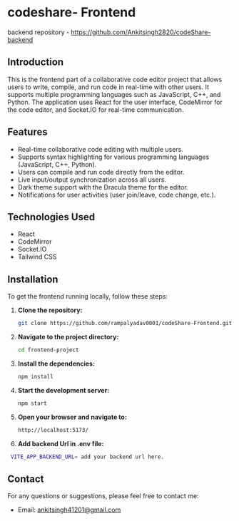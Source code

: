 # codeshare- Frontend

backend repository - https://github.com/Ankitsingh2820/codeShare-backend
## Introduction

This is the frontend part of a collaborative code editor project that allows users to write, compile, and run code in real-time with other users. It supports multiple programming languages such as JavaScript, C++, and Python. The application uses React for the user interface, CodeMirror for the code editor, and Socket.IO for real-time communication.

## Features

- Real-time collaborative code editing with multiple users.
- Supports syntax highlighting for various programming languages (JavaScript, C++, Python).
- Users can compile and run code directly from the editor.
- Live input/output synchronization across all users.
- Dark theme support with the Dracula theme for the editor.
- Notifications for user activities (user join/leave, code change, etc.).

## Technologies Used
- React
- CodeMirror
- Socket.IO
- Tailwind CSS
## Installation

To get the frontend running locally, follow these steps:

1. **Clone the repository:**
   ```bash
   git clone https://github.com/rampalyadav0001/codeShare-Frontend.git
   ```
2. **Navigate to the project directory:**
   ```bash
   cd frontend-project
   ```
3. **Install the dependencies:**
   ```bash
   npm install
   ```
4. **Start the development server:**
   ```bash
   npm start
   ```
5. **Open your browser and navigate to:**
   ```bash
   http://localhost:5173/
   ```
6. **Add backend Url in .env file:**
  ```bash
   VITE_APP_BACKEND_URL= add your backend url here.
   ```

## Contact
For any questions or suggestions, please feel free to contact me:

- Email: ankitsingh41201@gmail.com

